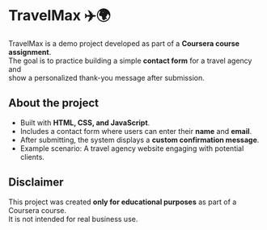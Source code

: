 # TravelMax ✈️🌍

TravelMax is a demo project developed as part of a **Coursera course assignment**.  
The goal is to practice building a simple **contact form** for a travel agency and  
show a personalized thank-you message after submission.

## About the project
- Built with **HTML, CSS, and JavaScript**.  
- Includes a contact form where users can enter their **name** and **email**.  
- After submitting, the system displays a **custom confirmation message**.  
- Example scenario: A travel agency website engaging with potential clients.

## Disclaimer
This project was created **only for educational purposes** as part of a Coursera course.  
It is not intended for real business use.
